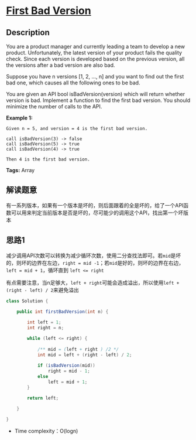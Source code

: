 # [First Bad Version][title]

## Description

You are a product manager and currently leading a team to develop a new product. Unfortunately, the latest version of your product fails the quality check. Since each version is developed based on the previous version, all the versions after a bad version are also bad.

Suppose you have n versions [1, 2, ..., n] and you want to find out the first bad one, which causes all the following ones to be bad.

You are given an API bool isBadVersion(version) which will return whether version is bad. Implement a function to find the first bad version. You should minimize the number of calls to the API.

**Example 1:**

```
Given n = 5, and version = 4 is the first bad version.

call isBadVersion(3) -> false
call isBadVersion(5) -> true
call isBadVersion(4) -> true

Then 4 is the first bad version. 
```


**Tags:** Array


## 解读题意
有一系列版本，如果有一个版本是坏的，则后面跟着的全是坏的，给了一个API函数可以用来判定当前版本是否是坏的，尽可能少的调用这个API，找出第一个坏版本

## 思路1 
减少调用API次数可以转换为减少循环次数，使用二分查找法即可。若`mid`是坏的，则坏的边界在左边，`right = mid -1`；若`mid`是好的，则坏的边界在右边，`left = mid + 1`，循环直到 `left <= right`

有点需要注意，当n足够大，`left + right`可能会造成溢出，所以使用`left + (right - left) / 2`来避免溢出

```java
class Solution { 
  
 	public int firstBadVersion(int n) {

        int left = 1;
        int right = n;

        while (left <= right) {
			
			/** mid = (left + right ) /2 */
            int mid = left + (right - left) / 2;
			
            if (isBadVersion(mid))
                right = mid - 1;
            else
                left = mid + 1;
        }

        return left;

    }

}
```
- Time complexity：O(logn)



[title]: https://leetcode.com/problems/first-bad-version/description/